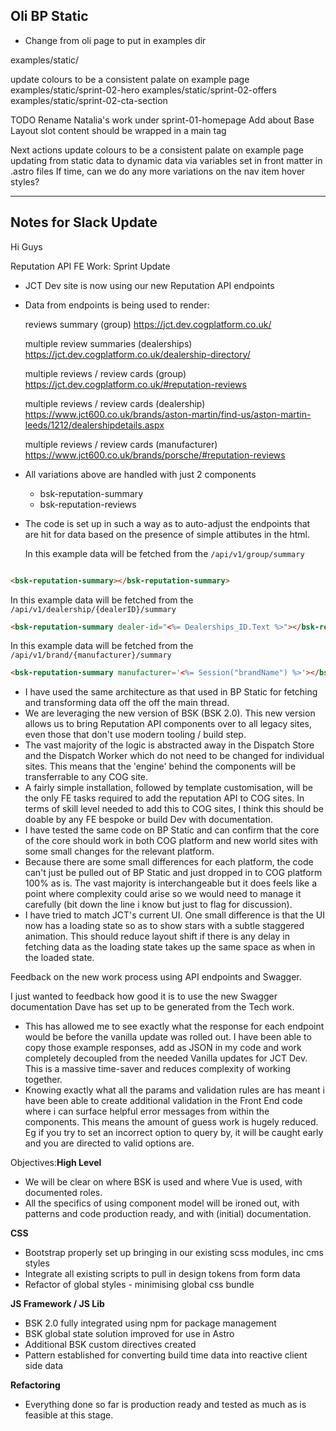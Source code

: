 ## Oli BP Static 


- Change from oli page to put in examples dir 

examples/static/

update colours to be a consistent palate on example page
examples/static/sprint-02-hero
examples/static/sprint-02-offers
examples/static/sprint-02-cta-section


TODO
Rename Natalia's work under sprint-01-homepage
Add about Base Layout slot content should be wrapped in a main tag

Next actions
update colours to be a consistent palate on example page
updating from static data to dynamic data via variables set in front matter in .astro files
If time, can we do any more variations on the nav item hover styles?

----

## Notes for Slack Update 

Hi Guys

Reputation API FE Work: Sprint Update

- JCT Dev site is now using our new Reputation API endpoints
- Data from endpoints is being used to render: 
  
  reviews summary (group)
  https://jct.dev.cogplatform.co.uk/
  
  multiple review summaries (dealerships)
  https://jct.dev.cogplatform.co.uk/dealership-directory/
  
  multiple reviews / review cards (group)
  https://jct.dev.cogplatform.co.uk/#reputation-reviews
  
  multiple reviews / review cards (dealership)
  https://www.jct600.co.uk/brands/aston-martin/find-us/aston-martin-leeds/1212/dealershipdetails.aspx
  
  multiple reviews / review cards (manufacturer)
  https://www.jct600.co.uk/brands/porsche/#reputation-reviews

- All variations above are handled with just 2 components
	- bsk-reputation-summary
	- bsk-reputation-reviews
	  
- The code is set up in such a way as to auto-adjust the endpoints that are hit for data based on the presence of simple attibutes in the html. 
  
  In this example data will be fetched from the `/api/v1/group/summary`
  
```html

<bsk-reputation-summary></bsk-reputation-summary>
```


In this example data will be fetched from the `/api/v1/dealership/{dealerID}/summary`

```html
<bsk-reputation-summary dealer-id="<%= Dealerships_ID.Text %>"></bsk-reputation-summary>
```

In this example data will be fetched from the `/api/v1/brand/{manufacturer}/summary`

```html
<bsk-reputation-summary manufacturer='<%= Session("brandName") %>'></bsk-reputation-summary>
```



- I have used the same architecture as that used in BP Static for fetching and transforming data off the off the main thread.
- We are leveraging the new version of BSK (BSK 2.0). This new version allows us to bring Reputation API components over to all legacy sites, even those that don't use modern tooling / build step.
- The vast majority of the logic is abstracted away in the Dispatch Store and the Dispatch Worker which do not need to be changed for individual sites. This means that the 'engine' behind the components will be transferrable to any COG site. 
- A fairly simple installation, followed by template customisation, will be the only FE tasks required to add the reputation API to COG sites. In terms of skill level needed to add this to COG sites, I think this should be doable by any FE bespoke or build Dev with documentation. 
- I have tested the same code on BP Static and can confirm that the core of the core should work in both COG platform and new world sites with some small changes for the relevant platform.
- Because there are some small differences for each platform, the code can't just be pulled out of BP Static and just dropped in to COG platform 100% as is. The vast majority is interchangeable but it does feels like a point where complexity could arise so we would need to manage it carefully (bit down the line i know but just to flag for discussion).
- I have tried to match JCT's current UI. One small difference is that the UI now has a loading state so as to show stars with a subtle staggered animation. This should reduce layout shift if there is any delay in fetching data as the loading state takes up the same space as when in the loaded state. 


Feedback on the new work process using API endpoints and Swagger. 

I just wanted to feedback how good it is to use the new Swagger documentation Dave has set up to be generated from the Tech work. 
- This has allowed me to see exactly what the response for each endpoint would be before the vanilla update was rolled out. I have been able to copy those example responses, add as JSON in my code and work completely decoupled from the needed Vanilla updates for JCT Dev. This is a massive time-saver and reduces complexity of working together.
- Knowing exactly what all the params and validation rules are has meant i have been able to create additional validation in the Front End code where i can surface helpful error messages from within the components. This means the amount of guess work is hugely reduced. Eg if you try to set an incorrect option to query by, it will be caught early and you are directed to valid options are. 


Objectives:**High Level**   

- We will be clear on where BSK is used and where Vue is used, with documented roles.
- All the specifics of using component model will be ironed out, with patterns and code production ready, and with (initial) documentation.

**CSS**  

- Bootstrap properly set up bringing in our existing scss modules, inc cms styles
- Integrate all existing scripts to pull in design tokens from form data
- Refactor of global styles - minimising global css bundle

**JS Framework / JS Lib**  

- BSK 2.0 fully integrated using npm for package management
- BSK global state solution improved for use in Astro
- Additional BSK custom directives created
- Pattern established for converting build time data into reactive client side data

**Refactoring**  

- Everything done so far is production ready and tested as much as is feasible at this stage.